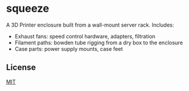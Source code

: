 # squeeze

A 3D Printer enclosure built from a wall-mount server rack. Includes:

* Exhaust fans: speed control hardware, adapters, filtration
* Filament paths: bowden tube rigging from a dry box to the enclosure
* Case parts: power supply mounts, case feet

## License

[MIT](./LICENSE)
